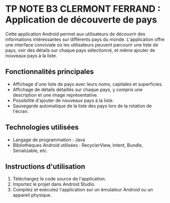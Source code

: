 # TP NOTE B3 CLERMONT FERRAND : Application de découverte de pays

Cette application Android permet aux utilisateurs de découvrir des informations intéressantes sur différents pays du monde. L'application offre une interface conviviale où les utilisateurs peuvent parcourir une liste de pays, voir des détails sur chaque pays sélectionné, et même ajouter de nouveaux pays à la liste.

## Fonctionnalités principales

- Affichage d'une liste de pays avec leurs noms, capitales et superficies.
- Affichage de détails détaillés sur chaque pays, y compris une description et une image représentative.
- Possibilité d'ajouter de nouveaux pays à la liste.
- Sauvegarde automatique de la liste des pays lors de la rotation de l'écran.

## Technologies utilisées

- Langage de programmation : Java
- Bibliothèques Android utilisées : RecyclerView, Intent, Bundle, Serializable, etc.


## Instructions d'utilisation

1. Téléchargez le code source de l'application.
2. Importez le projet dans Android Studio.
3. Compilez et exécutez l'application sur un émulateur Android ou un appareil physique.

